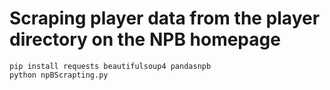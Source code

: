 # Scraping player data from the player directory on the NPB homepage

```
pip install requests beautifulsoup4 pandasnpb
python npBScrapting.py
```
